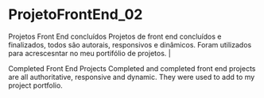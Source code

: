 # ProjetoFrontEnd_02
Projetos Front End concluídos Projetos de front end concluídos e finalizados, todos são autorais, responsivos e dinâmicos. 
Foram utilizados para acrescesntar no meu portifólio de projetos. | 

Completed Front End Projects Completed and completed front end projects are all authoritative, responsive and dynamic. They were used to add to my project portfolio.

